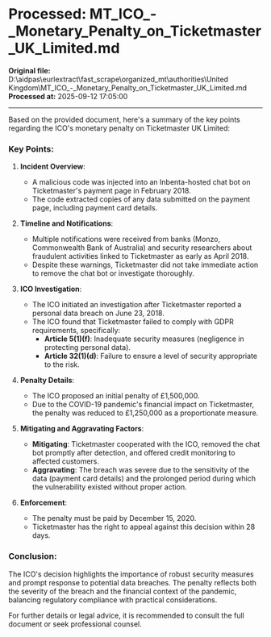 # Processed: MT_ICO_-_Monetary_Penalty_on_Ticketmaster_UK_Limited.md

**Original file:** D:\aidpas\eurlextract\fast_scrape\organized_mt\authorities\United Kingdom\MT_ICO_-_Monetary_Penalty_on_Ticketmaster_UK_Limited.md
**Processed at:** 2025-09-12 17:05:00

---

Based on the provided document, here's a summary of the key points regarding the ICO's monetary penalty on Ticketmaster UK Limited:

### Key Points:
1. **Incident Overview**:
   - A malicious code was injected into an Inbenta-hosted chat bot on Ticketmaster's payment page in February 2018.
   - The code extracted copies of any data submitted on the payment page, including payment card details.

2. **Timeline and Notifications**:
   - Multiple notifications were received from banks (Monzo, Commonwealth Bank of Australia) and security researchers about fraudulent activities linked to Ticketmaster as early as April 2018.
   - Despite these warnings, Ticketmaster did not take immediate action to remove the chat bot or investigate thoroughly.

3. **ICO Investigation**:
   - The ICO initiated an investigation after Ticketmaster reported a personal data breach on June 23, 2018.
   - The ICO found that Ticketmaster failed to comply with GDPR requirements, specifically:
     - **Article 5(1)(f)**: Inadequate security measures (negligence in protecting personal data).
     - **Article 32(1)(d)**: Failure to ensure a level of security appropriate to the risk.

4. **Penalty Details**:
   - The ICO proposed an initial penalty of £1,500,000.
   - Due to the COVID-19 pandemic's financial impact on Ticketmaster, the penalty was reduced to £1,250,000 as a proportionate measure.

5. **Mitigating and Aggravating Factors**:
   - **Mitigating**: Ticketmaster cooperated with the ICO, removed the chat bot promptly after detection, and offered credit monitoring to affected customers.
   - **Aggravating**: The breach was severe due to the sensitivity of the data (payment card details) and the prolonged period during which the vulnerability existed without proper action.

6. **Enforcement**:
   - The penalty must be paid by December 15, 2020.
   - Ticketmaster has the right to appeal against this decision within 28 days.

### Conclusion:
The ICO's decision highlights the importance of robust security measures and prompt response to potential data breaches. The penalty reflects both the severity of the breach and the financial context of the pandemic, balancing regulatory compliance with practical considerations.

For further details or legal advice, it is recommended to consult the full document or seek professional counsel.